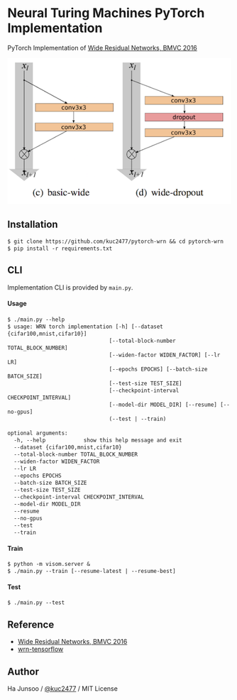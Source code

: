# Neural Turing Machines PyTorch Implementation

PyTorch Implementation of [Wide Residual Networks, BMVC 2016](http://www.bmva.org/bmvc/2016/papers/paper087/abstract087.pdf)

![residual-block](./arts/block.png)


## Installation
```
$ git clone https://github.com/kuc2477/pytorch-wrn && cd pytorch-wrn
$ pip install -r requirements.txt
```


## CLI
Implementation CLI is provided by `main.py`.

#### Usage 
```
$ ./main.py --help
$ usage: WRN torch implementation [-h] [--dataset {cifar100,mnist,cifar10}]
                                [--total-block-number TOTAL_BLOCK_NUMBER]
                                [--widen-factor WIDEN_FACTOR] [--lr LR]
                                [--epochs EPOCHS] [--batch-size BATCH_SIZE]
                                [--test-size TEST_SIZE]
                                [--checkpoint-interval CHECKPOINT_INTERVAL]
                                [--model-dir MODEL_DIR] [--resume] [--no-gpus]
                                (--test | --train)

optional arguments:
  -h, --help            show this help message and exit
  --dataset {cifar100,mnist,cifar10}
  --total-block-number TOTAL_BLOCK_NUMBER
  --widen-factor WIDEN_FACTOR
  --lr LR
  --epochs EPOCHS
  --batch-size BATCH_SIZE
  --test-size TEST_SIZE
  --checkpoint-interval CHECKPOINT_INTERVAL
  --model-dir MODEL_DIR
  --resume
  --no-gpus
  --test
  --train

```

#### Train
```
$ python -m visom.server &
$ ./main.py --train [--resume-latest | --resume-best]
```

#### Test
```
$ ./main.py --test
```


## Reference
- [Wide Residual Networks, BMVC 2016](http://www.bmva.org/bmvc/2016/papers/paper087/abstract087.pdf)
- [wrn-tensorflow](https://github.com/dalgu90/wrn-tensorflow)


## Author
Ha Junsoo / [@kuc2477](https://github.com/kuc2477) / MIT License
